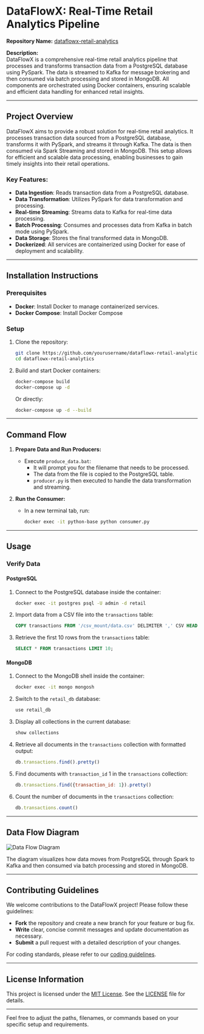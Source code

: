 # DataFlowX: Real-Time Retail Analytics Pipeline

**Repository Name:** [dataflowx-retail-analytics](https://github.com/shreyasgadder/dataflowx-retail-analytics/)

**Description:**  
DataFlowX is a comprehensive real-time retail analytics pipeline that processes and transforms transaction data from a PostgreSQL database using PySpark. The data is streamed to Kafka for message brokering and then consumed via batch processing and stored in MongoDB. All components are orchestrated using Docker containers, ensuring scalable and efficient data handling for enhanced retail insights.

---

## Project Overview

DataFlowX aims to provide a robust solution for real-time retail analytics. It processes transaction data sourced from a PostgreSQL database, transforms it with PySpark, and streams it through Kafka. The data is then consumed via Spark Streaming and stored in MongoDB. This setup allows for efficient and scalable data processing, enabling businesses to gain timely insights into their retail operations.

### Key Features:
- **Data Ingestion**: Reads transaction data from a PostgreSQL database.
- **Data Transformation**: Utilizes PySpark for data transformation and processing.
- **Real-time Streaming**: Streams data to Kafka for real-time data processing.
- **Batch Processing**: Consumes and processes data from Kafka in batch mode using PySpark.
- **Data Storage**: Stores the final transformed data in MongoDB.
- **Dockerized**: All services are containerized using Docker for ease of deployment and scalability.

---

## Installation Instructions

### Prerequisites

- **Docker**: Install Docker to manage containerized services.
- **Docker Compose**: Install Docker Compose


### Setup

1. Clone the repository:
   ```bash
   git clone https://github.com/yourusername/dataflowx-retail-analytics.git
   cd dataflowx-retail-analytics
   ```

2. Build and start Docker containers:
   ```bash
   docker-compose build
   docker-compose up -d
   ```
   Or directly:
   ```bash
   docker-compose up -d --build
   ```

---

## Command Flow

1. **Prepare Data and Run Producers:**
   - Execute `produce_data.bat`:
     - It will prompt you for the filename that needs to be processed.
     - The data from the file is copied to the PostgreSQL table.
     - `producer.py` is then executed to handle the data transformation and streaming.

2. **Run the Consumer:**
   - In a new terminal tab, run:
     ```bash
     docker exec -it python-base python consumer.py
     ```

---

## Usage

### Verify Data

#### PostgreSQL

1. Connect to the PostgreSQL database inside the container:
   ```bash
   docker exec -it postgres psql -U admin -d retail
   ```

2. Import data from a CSV file into the `transactions` table:
   ```sql
   COPY transactions FROM '/csv_mount/data.csv' DELIMITER ',' CSV HEADER;
   ```

3. Retrieve the first 10 rows from the `transactions` table:
   ```sql
   SELECT * FROM transactions LIMIT 10;
   ```

#### MongoDB

1. Connect to the MongoDB shell inside the container:
   ```bash
   docker exec -it mongo mongosh
   ```

2. Switch to the `retail_db` database:
   ```js
   use retail_db
   ```

3. Display all collections in the current database:
   ```js
   show collections
   ```

4. Retrieve all documents in the `transactions` collection with formatted output:
   ```js
   db.transactions.find().pretty()
   ```

5. Find documents with `transaction_id` 1 in the `transactions` collection:
   ```js
   db.transactions.find({transaction_id: 1}).pretty()
   ```

6. Count the number of documents in the `transactions` collection:
   ```js
   db.transactions.count()
   ```

---

## Data Flow Diagram

![Data Flow Diagram](path_to_your_diagram_image)

The diagram visualizes how data moves from PostgreSQL through Spark to Kafka and then consumed via batch processing and stored in MongoDB.

---

## Contributing Guidelines

We welcome contributions to the DataFlowX project! Please follow these guidelines:

- **Fork** the repository and create a new branch for your feature or bug fix.
- **Write** clear, concise commit messages and update documentation as necessary.
- **Submit** a pull request with a detailed description of your changes.

For coding standards, please refer to our [coding guidelines](path_to_your_coding_guidelines).

---

## License Information

This project is licensed under the [MIT License](LICENSE). See the [LICENSE](LICENSE) file for details.

---

Feel free to adjust the paths, filenames, or commands based on your specific setup and requirements.
